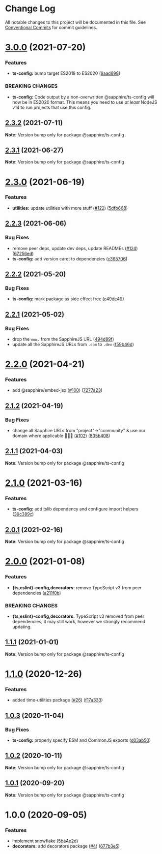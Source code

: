 # Change Log

All notable changes to this project will be documented in this file.
See [Conventional Commits](https://conventionalcommits.org) for commit guidelines.

# [3.0.0](https://github.com/sapphiredev/utilities/compare/@sapphire/ts-config@2.3.2...@sapphire/ts-config@3.0.0) (2021-07-20)

### Features

-   **ts-config:** bump target ES2019 to ES2020 ([9aad698](https://github.com/sapphiredev/utilities/commit/9aad698ff9f76b199b206f36799d3274ab60b70a))

### BREAKING CHANGES

-   **ts-config:** Code output by a non-overwritten @sapphire/ts-config will now be in ES2020 format.
    This means you need to use _at least_ NodeJS v14 to run projects that use this config.

## [2.3.2](https://github.com/sapphiredev/utilities/compare/@sapphire/ts-config@2.3.1...@sapphire/ts-config@2.3.2) (2021-07-11)

**Note:** Version bump only for package @sapphire/ts-config

## [2.3.1](https://github.com/sapphiredev/utilities/compare/@sapphire/ts-config@2.3.0...@sapphire/ts-config@2.3.1) (2021-06-27)

**Note:** Version bump only for package @sapphire/ts-config

# [2.3.0](https://github.com/sapphiredev/utilities/compare/@sapphire/ts-config@2.2.3...@sapphire/ts-config@2.3.0) (2021-06-19)

### Features

-   **utilities:** update utilities with more stuff ([#122](https://github.com/sapphiredev/utilities/issues/122)) ([5dfb668](https://github.com/sapphiredev/utilities/commit/5dfb6688d27ab361a7c31692465ed613b500cdb1))

## [2.2.3](https://github.com/sapphiredev/utilities/compare/@sapphire/ts-config@2.2.2...@sapphire/ts-config@2.2.3) (2021-06-06)

### Bug Fixes

-   remove peer deps, update dev deps, update READMEs ([#124](https://github.com/sapphiredev/utilities/issues/124)) ([67256ed](https://github.com/sapphiredev/utilities/commit/67256ed43b915b02a8b5c68230ba82d6210c5032))
-   **ts-config:** add version caret to dependencies ([c365706](https://github.com/sapphiredev/utilities/commit/c365706a9c8c8d11f5feed3a553d19d72bdb192f))

## [2.2.2](https://github.com/sapphiredev/utilities/compare/@sapphire/ts-config@2.2.1...@sapphire/ts-config@2.2.2) (2021-05-20)

### Bug Fixes

-   **ts-config:** mark package as side effect free ([c49de49](https://github.com/sapphiredev/utilities/commit/c49de4956aded8ae3e6e498646a0254509a022e7))

## [2.2.1](https://github.com/sapphiredev/utilities/compare/@sapphire/ts-config@2.2.0...@sapphire/ts-config@2.2.1) (2021-05-02)

### Bug Fixes

-   drop the `www.` from the SapphireJS URL ([494d89f](https://github.com/sapphiredev/utilities/commit/494d89ffa04f78c195b93d7905b3232884f7d7e2))
-   update all the SapphireJS URLs from `.com` to `.dev` ([f59b46d](https://github.com/sapphiredev/utilities/commit/f59b46d1a0ebd39cad17b17d71cd3b9da808d5fd))

# [2.2.0](https://github.com/sapphiredev/utilities/compare/@sapphire/ts-config@2.1.2...@sapphire/ts-config@2.2.0) (2021-04-21)

### Features

-   add @sapphire/embed-jsx ([#100](https://github.com/sapphiredev/utilities/issues/100)) ([7277a23](https://github.com/sapphiredev/utilities/commit/7277a236015236ed8e81b7882875410facc4ce17))

## [2.1.2](https://github.com/sapphiredev/utilities/compare/@sapphire/ts-config@2.1.1...@sapphire/ts-config@2.1.2) (2021-04-19)

### Bug Fixes

-   change all Sapphire URLs from "project"->"community" & use our domain where applicable 👨‍🌾🚜 ([#102](https://github.com/sapphiredev/utilities/issues/102)) ([835b408](https://github.com/sapphiredev/utilities/commit/835b408e8e57130c3787aca2e32613346ff23e4d))

## [2.1.1](https://github.com/sapphiredev/utilities/compare/@sapphire/ts-config@2.1.0...@sapphire/ts-config@2.1.1) (2021-04-03)

**Note:** Version bump only for package @sapphire/ts-config

# [2.1.0](https://github.com/sapphiredev/utilities/compare/@sapphire/ts-config@2.0.1...@sapphire/ts-config@2.1.0) (2021-03-16)

### Features

-   **ts-config:** add tslib dependency and configure import helpers ([39c389c](https://github.com/sapphiredev/utilities/commit/39c389c54186a675ff8b7664f15c2d70f8eb3bab))

## [2.0.1](https://github.com/sapphiredev/utilities/compare/@sapphire/ts-config@2.0.0...@sapphire/ts-config@2.0.1) (2021-02-16)

**Note:** Version bump only for package @sapphire/ts-config

# [2.0.0](https://github.com/sapphiredev/utilities/compare/@sapphire/ts-config@1.1.1...@sapphire/ts-config@2.0.0) (2021-01-08)

### Features

-   **{ts,eslint}-config,decorators:** remove TypeScript v3 from peer dependencies ([a211f0b](https://github.com/sapphiredev/utilities/commit/a211f0b1d07c634cf80701a6685537c14e35586e))

### BREAKING CHANGES

-   **{ts,eslint}-config,decorators:** TypeScript v3 removed from peer dependencies, it may still work, however we
    strongly recommend updating.

## [1.1.1](https://github.com/sapphiredev/utilities/compare/@sapphire/ts-config@1.1.0...@sapphire/ts-config@1.1.1) (2021-01-01)

**Note:** Version bump only for package @sapphire/ts-config

# [1.1.0](https://github.com/sapphiredev/utilities/compare/@sapphire/ts-config@1.0.3...@sapphire/ts-config@1.1.0) (2020-12-26)

### Features

-   added time-utilities package ([#26](https://github.com/sapphiredev/utilities/issues/26)) ([f17a333](https://github.com/sapphiredev/utilities/commit/f17a3339667a452e8745fad7884272176e5d65e8))

## [1.0.3](https://github.com/sapphiredev/utilities/compare/@sapphire/ts-config@1.0.2...@sapphire/ts-config@1.0.3) (2020-11-04)

### Bug Fixes

-   **ts-config:** properly specify ESM and CommonJS exports ([d03ab50](https://github.com/sapphiredev/utilities/commit/d03ab50a1c0f4d1ce48415be7779901d50e6cbd1))

## [1.0.2](https://github.com/sapphiredev/utilities/compare/@sapphire/ts-config@1.0.1...@sapphire/ts-config@1.0.2) (2020-10-11)

**Note:** Version bump only for package @sapphire/ts-config

## [1.0.1](https://github.com/sapphiredev/utilities/compare/@sapphire/ts-config@1.0.0...@sapphire/ts-config@1.0.1) (2020-09-20)

**Note:** Version bump only for package @sapphire/ts-config

# 1.0.0 (2020-09-05)

### Features

-   implement snowflake ([5ba4e2d](https://github.com/sapphiredev/utilities/commit/5ba4e2d82557dd4ff60ffe891a7b46e46373bea2))
-   **decorators:** add decorators package ([#4](https://github.com/sapphiredev/utilities/issues/4)) ([677b3e5](https://github.com/sapphiredev/utilities/commit/677b3e59d5c6160cbe6fb410821cadd7c0f00e3c))
